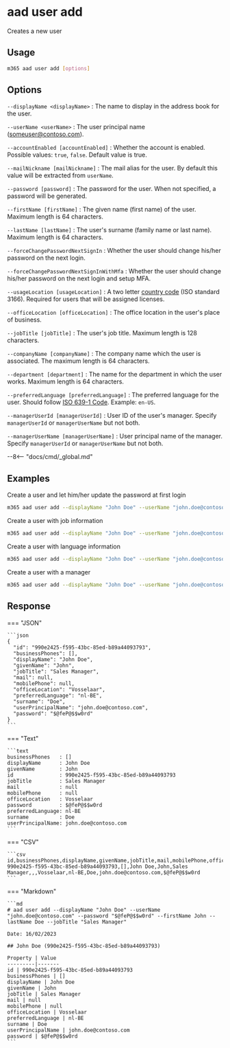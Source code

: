 # aad user add

Creates a new user

## Usage

```sh
m365 aad user add [options]
```

## Options

`--displayName <displayName>`
: The name to display in the address book for the user.

`--userName <userName>`
: The user principal name (someuser@contoso.com).

`--accountEnabled [accountEnabled]`
: Whether the account is enabled. Possible values: `true`, `false`. Default value is true.

`--mailNickname [mailNickname]`
: The mail alias for the user. By default this value will be extracted from `userName`.

`--password [password]`
: The password for the user. When not specified, a password will be generated.

`--firstName [firstName]`
: The given name (first name) of the user. Maximum length is 64 characters.

`--lastName [lastName]`
: The user's surname (family name or last name). Maximum length is 64 characters.

`--forceChangePasswordNextSignIn`
: Whether the user should change his/her password on the next login.

`--forceChangePasswordNextSignInWithMfa`
: Whether the user should change his/her password on the next login and setup MFA.

`--usageLocation [usageLocation]`
: A two letter [country code](https://learn.microsoft.com/en-us/partner-center/commercial-marketplace-co-sell-location-codes#country-and-region-codes) (ISO standard 3166). Required for users that will be assigned licenses.

`--officeLocation [officeLocation]` 
: The office location in the user's place of business.

`--jobTitle [jobTitle]`
: The user's job title. Maximum length is 128 characters.

`--companyName [companyName]`
: The company name which the user is associated. The maximum length is 64 characters.

`--department [department]`
: The name for the department in which the user works. Maximum length is 64 characters.

`--preferredLanguage [preferredLanguage]`
: The preferred language for the user. Should follow [ISO 639-1 Code](https://learn.microsoft.com/en-us/openspecs/office_standards/ms-oe376/6c085406-a698-4e12-9d4d-c3b0ee3dbc4a). Example: `en-US`.

`--managerUserId [managerUserId]`
: User ID of the user's manager. Specify `managerUserId` or `managerUserName` but not both.

`--managerUserName [managerUserName]`
: User principal name of the manager. Specify `managerUserId` or `managerUserName` but not both.

--8<-- "docs/cmd/_global.md"

## Examples

Create a user and let him/her update the password at first login

```sh
m365 aad user add --displayName "John Doe" --userName "john.doe@contoso.com" --password "$@feP@$$w0rd" --forceChangePasswordNextSignIn
```

Create a user with job information

```sh
m365 aad user add --displayName "John Doe" --userName "john.doe@contoso.com" --password "$@feP@$$w0rd" --firstName John --lastName Doe --jobTitle "Sales Manager" --companyName Contoso --department Sales --officeLocation Vosselaar
```

Create a user with language information

```sh
m365 aad user add --displayName "John Doe" --userName "john.doe@contoso.com" --password "$@feP@$$w0rd" --preferredLanguage "nl-BE" --usageLocation BE
```

Create a user with a manager

```sh
m365 aad user add --displayName "John Doe" --userName "john.doe@contoso.com" --managerUserName "adele@contoso.com"
```

## Response

=== "JSON"

    ```json
    {
      "id": "990e2425-f595-43bc-85ed-b89a44093793",
      "businessPhones": [],
      "displayName": "John Doe",
      "givenName": "John",
      "jobTitle": "Sales Manager",
      "mail": null,
      "mobilePhone": null,
      "officeLocation": "Vosselaar",
      "preferredLanguage": "nl-BE",
      "surname": "Doe",
      "userPrincipalName": "john.doe@contoso.com",
      "password": "$@feP@$$w0rd"
    }
    ```

=== "Text"

    ```text
    businessPhones   : []
    displayName      : John Doe
    givenName        : John
    id               : 990e2425-f595-43bc-85ed-b89a44093793
    jobTitle         : Sales Manager
    mail             : null
    mobilePhone      : null
    officeLocation   : Vosselaar
    password         : $@feP@$$w0rd
    preferredLanguage: nl-BE
    surname          : Doe
    userPrincipalName: john.doe@contoso.com
    ```

=== "CSV"

    ```csv
    id,businessPhones,displayName,givenName,jobTitle,mail,mobilePhone,officeLocation,preferredLanguage,surname,userPrincipalName,password
    990e2425-f595-43bc-85ed-b89a44093793,[],John Doe,John,Sales Manager,,,Vosselaar,nl-BE,Doe,john.doe@contoso.com,$@feP@$$w0rd
    ```

=== "Markdown"

    ```md
    # aad user add --displayName "John Doe" --userName "john.doe@contoso.com" --password "$@feP@$$w0rd" --firstName John --lastName Doe --jobTitle "Sales Manager"

    Date: 16/02/2023

    ## John Doe (990e2425-f595-43bc-85ed-b89a44093793)

    Property | Value
    ---------|-------
    id | 990e2425-f595-43bc-85ed-b89a44093793
    businessPhones | []
    displayName | John Doe
    givenName | John
    jobTitle | Sales Manager
    mail | null
    mobilePhone | null
    officeLocation | Vosselaar
    preferredLanguage | nl-BE
    surname | Doe
    userPrincipalName | john.doe@contoso.com
    password | $@feP@$$w0rd
    ```
